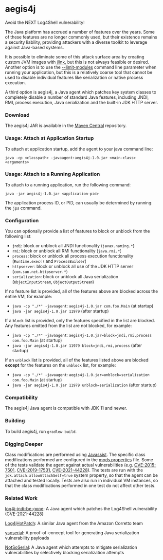 # aegis4j

Avoid the NEXT Log4Shell vulnerability!

The Java platform has accrued a number of features over the years. Some of these features are no longer commonly used,
but their existence remains a security liability, providing attackers with a diverse toolkit to leverage against
Java-based systems.

It is possible to eliminate some of this attack surface area by creating custom JVM images with
[jlink](https://docs.oracle.com/en/java/javase/17/docs/specs/man/jlink.html), but this is not always feasible or desired.
Another option is to use the [--limit-modules](https://docs.oracle.com/en/java/javase/17/docs/specs/man/java.html) command
line parameter when running your application, but this is a relatively coarse tool that cannot be used to disable
individual features like serialization or native process execution.

A third option is aegis4j, a Java agent which patches key system classes to completely disable a number of standard
Java features, including JNDI, RMI, process execution, Java serialization and the built-in JDK HTTP server.

### Download

The aegis4j JAR is available in the [Maven Central](https://repo1.maven.org/maven2/net/gredler/aegis4j/1.0/) repository.

### Usage: Attach at Application Startup

To attach at application startup, add the agent to your java command line:

`java -cp <classpath> -javaagent:aegis4j-1.0.jar <main-class> <arguments>`

### Usage: Attach to a Running Application

To attach to a running application, run the following command:

`java -jar aegis4j-1.0.jar <application-pid>`

The application process ID, or PID, can usually be determined by running the `jps` command.

### Configuration

You can optionally provide a list of features to block or unblock from the following list:

- `jndi`: block or unblock all JNDI functionality (`javax.naming.*`)
- `rmi`: block or unblock all RMI functionality (`java.rmi.*`)
- `process`: block or unblock all process execution functionality (`Runtime.exec()` and `ProcessBuilder`)
- `httpserver`: block or unblock all use of the JDK HTTP server (`com.sun.net.httpserver.*`)
- `serialization`: block or unblock all Java serialization (`ObjectInputStream`, `ObjectOutputStream`)

If no feature list is provided, all of the features above are blocked across the entire VM, for example:

- `java -cp "./*" -javaagent:aegis4j-1.0.jar com.foo.Main` (at startup)
- `java -jar aegis4j-1.0.jar 11979` (after startup)

If a `block` list is provided, only the features specified in the list are blocked. Any features omitted from the list are not blocked, for example:

- `java -cp "./*" -javaagent:aegis4j-1.0.jar=block=jndi,rmi,process com.foo.Main` (at startup)
- `java -jar aegis4j-1.0.jar 11979 block=jndi,rmi,process` (after startup)

If an `unblock` list is provided, all of the features listed above are blocked **except** for the features on the `unblock` list, for example:

- `java -cp "./*" -javaagent:aegis4j-1.0.jar=unblock=serialization com.foo.Main` (at startup)
- `java -jar aegis4j-1.0.jar 11979 unblock=serialization` (after startup)

### Compatibility

The aegis4j Java agent is compatible with JDK 11 and newer.

### Building

To build aegis4j, run `gradlew build`.

### Digging Deeper

Class modifications are performed using [Javassist](https://www.javassist.org/). The specific class modifications performed are
configured in the [mods.properties](src/main/resources/net/gredler/aegis4j/mods.properties) file. Some of the tests validate the
agent against actual vulnerabilities (e.g.
[CVE-2015-7501](src/test/java/net/gredler/aegis4j/CVE_2015_7501.java),
[CVE-2019-17531](src/test/java/net/gredler/aegis4j/CVE_2019_17531.java),
[CVE-2021-44228](src/test/java/net/gredler/aegis4j/CVE_2021_44228.java)).
The tests are run with the `jdk.attach.allowAttachSelf=true` system property, so that the agent can be attached and tested
locally. Tests are also run in individual VM instances, so that the class modifications performed in one test do not affect other
tests.

### Related Work

[log4j-jndi-be-gone](https://github.com/nccgroup/log4j-jndi-be-gone): A Java agent which patches the Log4Shell vulnerability (CVE-2021-44228)

[Log4jHotPatch](https://github.com/corretto/hotpatch-for-apache-log4j2/): A similar Java agent from the Amazon Corretto team

[ysoserial](https://github.com/frohoff/ysoserial): A proof-of-concept tool for generating Java serialization vulnerability payloads

[NotSoSerial](https://github.com/kantega/notsoserial): A Java agent which attempts to mitigate serialization vulnerabilities by selectively blocking serialization attempts
